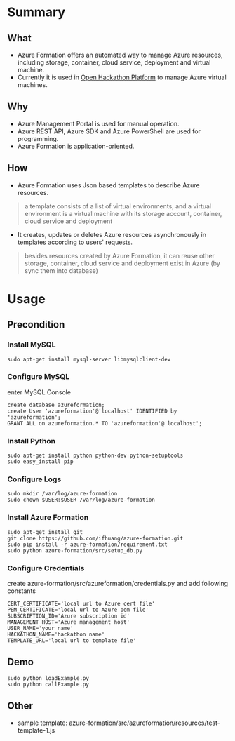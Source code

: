 # Summary

## What
- Azure Formation offers an automated way to manage Azure resources, including storage, container, cloud service, deployment and virtual machine.
- Currently it is used in [Open Hackathon Platform](https://github.com/msopentechcn/open-hackathon) to manage Azure virtual machines.

## Why
- Azure Management Portal is used for manual operation.
- Azure REST API, Azure SDK and Azure PowerShell are used for programming.
- Azure Formation is application-oriented.

## How
- Azure Formation uses Json based templates to describe Azure resources.
> a template consists of a list of virtual environments, and a virtual environment is a virtual machine with its storage account, container, cloud service and deployment
- It creates, updates or deletes Azure resources asynchronously in templates according to users' requests.
> besides resources created by Azure Formation, it can reuse other storage, container, cloud service and deployment exist in Azure (by sync them into database)

# Usage

## Precondition
### Install MySQL
```
sudo apt-get install mysql-server libmysqlclient-dev
```
### Configure MySQL
enter MySQL Console
```
create database azureformation;
create User 'azureformation'@'localhost' IDENTIFIED by 'azureformation';
GRANT ALL on azureformation.* TO 'azureformation'@'localhost';
```
### Install Python
```
sudo apt-get install python python-dev python-setuptools
sudo easy_install pip
```
### Configure Logs
```
sudo mkdir /var/log/azure-formation
sudo chown $USER:$USER /var/log/azure-formation
```
### Install Azure Formation
```
sudo apt-get install git
git clone https://github.com/ifhuang/azure-formation.git
sudo pip install -r azure-formation/requirement.txt
sudo python azure-formation/src/setup_db.py
```
### Configure Credentials
create azure-formation/src/azureformation/credentials.py and add following constants
```
CERT_CERTIFICATE='local url to Azure cert file'
PEM_CERTIFICATE='local url to Azure pem file'
SUBSCRIPTION_ID='Azure subscription id'
MANAGEMENT_HOST='Azure management host'
USER_NAME='your name'
HACKATHON_NAME='hackathon name'
TEMPLATE_URL='local url to template file'
```

## Demo
```
sudo python loadExample.py
sudo python callExample.py
```

## Other
- sample template: azure-formation/src/azureformation/resources/test-template-1.js
